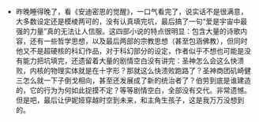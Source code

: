 - 昨晚睡得晚了，看《安迪密恩的觉醒》，一口气看完了，说实话不是很满意，大多数设定还是模棱两可的，没有认真填完坑，最后搞了一句“爱是宇宙中最强的力量”真的无法让人信服。这四部小说的特点很明显：包含大量的诗歌内容，还有一些哲学思想，以及最后两部的宗教思想（甚至包涵佛教），但同时他又不是超硬核的科幻作品，对于科幻部分的设定，作者似乎不想也可能是没有能力把坑填完，还遗留着大量的剧情空白没有讲完：圣神怎么会这么快溃败，内核的物理实体就是在十字形？那就这么快溃败跑路了？圣神商团矶崎健三怎么就一下子倒戈相向，甚至还发展成了新的统治者了？伯劳到底是谁建造的，它的行为为何如此捉摸不定？等等剧情空白，全部没有交代。非常遗憾。但是吧，最后让伊妮娅穿越时空到未来，和主角生孩子，这是我万万没想到的。